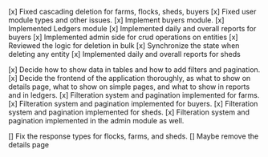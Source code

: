 [x] Fixed cascading deletion for farms, flocks, sheds, buyers
[x] Fixed user module types and other issues.
[x] Implement buyers module.
[x] Implemented Ledgers module
[x] Implemented daily and overall reports for buyers
[x] Implemented admin side for crud operations on entities
[x] Reviewed the logic for deletion in bulk
[x] Synchronize the state when deleting any entity
[x] Implemented daily and overall reports for sheds

[x] Decide how to show data in tables and how to add filters and pagination.
[x] Decide the frontend of the application thoroughly, as what to show on details page, what to show on simple pages, and what to show in reports and in ledgers.
[x] Filteration system and pagination implemented for farms.
[x] Filteration system and pagination implemented for buyers.
[x] Filteration system and pagination implemented for sheds.
[x] Filteration system and pagination implemented in the admin module as well.

[] Fix the response types for flocks, farms, and sheds.
[] Maybe remove the details page
